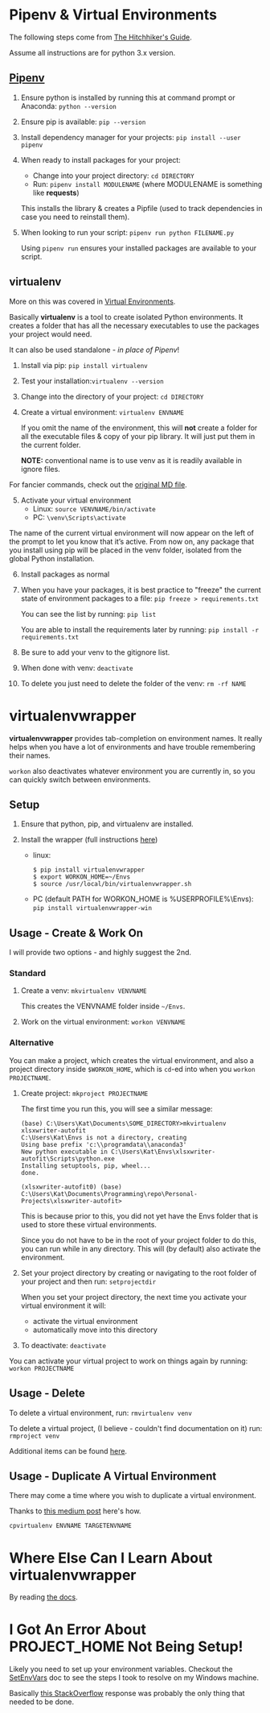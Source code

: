 # Pipenv & Virtual Environments

The following steps come from [The Hitchhiker's Guide](https://docs.python-guide.org/dev/virtualenvs/).

Assume all instructions are for python 3.x version.

## [Pipenv](https://pipenv.readthedocs.io/en/latest/)

1. Ensure python is installed by running this at command prompt or Anaconda:  `python --version`

2. Ensure pip is available: `pip --version`

3. Install dependency manager for your projects:  `pip install --user pipenv`

4. When ready to install packages for your project:
   - Change into your project directory:  `cd DIRECTORY`
   - Run: `pipenv install MODULENAME` (where MODULENAME is something like **requests**)

   This installs the library & creates a Pipfile (used to track dependencies in case you need to reinstall them).

5. When looking to run your script: `pipenv run python FILENAME.py`

   Using `pipenv run` ensures your installed packages are available to your script.

## virtualenv

More on this was covered in [Virtual Environments](https://github.com/ProsperousHeart/cheatsheets/blob/updates/Tools/VirtualEnvironments.md).

Basically **virtualenv** is a tool to create isolated Python environments. It creates a folder that has all the necessary executables to use the packages your project would need.

It can also be used standalone - _in place of Pipenv_!

1. Install via pip: `pip install virtualenv`

2. Test your installation:`virtualenv --version`

3. Change into the directory of your project: `cd DIRECTORY`

4. Create a virtual environment:  `virtualenv ENVNAME`

   If you omit the name of the environment, this will **not** create a folder for all the executable files & copy of your pip library. It will just put them in the current folder.

   **NOTE:** conventional name is to use venv as it is readily available in ignore files.

For fancier commands, check out the [original MD file](https://github.com/ProsperousHeart/cheatsheets/blob/updates/Tools/VirtualEnvironments.md).

5. Activate your virtual environment
   - Linux: `source VENVNAME/bin/activate`
   - PC:  `\venv\Scripts\activate`

  The name of the current virtual environment will now appear on the left of the prompt to let you know that it’s active. From now on, any package that you install using pip will be placed in the venv folder, isolated from the global Python installation.

6. Install packages as normal

7. When you have your packages, it is best practice to "freeze" the current state of environment packages to a file: `pip freeze > requirements.txt`

   You can see the list by running: `pip list`

   You are able to install the requirements later by running: `pip install -r requirements.txt`

8. Be sure to add your venv to the gitignore list.

9. When done with venv: `deactivate`

10. To delete you just need to delete the folder of the venv: `rm -rf NAME`

# virtualenvwrapper

**virtualenvwrapper** provides tab-completion on environment names. It really helps when you have a lot of environments and have trouble remembering their names.

`workon` also deactivates whatever environment you are currently in, so you can quickly switch between environments.

## Setup

1. Ensure that python, pip, and virtualenv are installed.

2. Install the wrapper (full instructions [here](https://virtualenvwrapper.readthedocs.io/en/latest/install.html))
   - linux:
     ```
     $ pip install virtualenvwrapper
     $ export WORKON_HOME=~/Envs
     $ source /usr/local/bin/virtualenvwrapper.sh
     ```
   - PC (default PATH for WORKON_HOME is %USERPROFILE%\Envs):  `pip install virtualenvwrapper-win`

## Usage - Create & Work On

I will provide two options - and highly suggest the 2nd.

### Standard

1. Create a venv: `mkvirtualenv VENVNAME`

   This creates the VENVNAME folder inside `~/Envs`.

2. Work on the virtual environment: `workon VENVNAME`

### Alternative

You can make a project, which creates the virtual environment, and also a project directory inside `$WORKON_HOME`, which is `cd`-ed into when you `workon PROJECTNAME`.

1. Create project:  `mkproject PROJECTNAME`

   The first time you run this, you will see a similar message:
   ```
   (base) C:\Users\Kat\Documents\SOME_DIRECTORY>mkvirtualenv xlsxwriter-autofit
   C:\Users\Kat\Envs is not a directory, creating
   Using base prefix 'c:\\programdata\\anaconda3'
   New python executable in C:\Users\Kat\Envs\xlsxwriter-autofit\Scripts\python.exe
   Installing setuptools, pip, wheel...
   done.

   (xlsxwriter-autofit0) (base) C:\Users\Kat\Documents\Programming\repo\Personal-Projects\xlsxwriter-autofit>
   ```

   This is because prior to this, you did not yet have the Envs folder that is used to store these virtual environments.

   Since you do not have to be in the root of your project folder to do this, you can run while in any directory. This will (by default) also activate the environment.

2. Set your project directory by creating or navigating to the root folder of your project and then run:  `setprojectdir`

   When you set your project directory, the next time you activate your virtual environment it will:
   - activate the virtual environment
   - automatically move into this directory

3. To deactivate: `deactivate`

You can activate your virtual project to work on things again by running: `workon PROJECTNAME`

## Usage - Delete

To delete a virtual environment, run: `rmvirtualenv venv`

To delete a virtual project, (I believe - couldn't find documentation on it) run: `rmproject venv`

Additional items can be found [here](https://howchoo.com/g/nwewzjmzmjc/a-guide-to-python-virtual-environments-with-virtualenvwrapper).

## Usage - Duplicate A Virtual Environment

There may come a time where you wish to duplicate a virtual environment.

Thanks to [this medium post](https://medium.com/the-andela-way/configuring-python-environment-with-virtualenvwrapper-8745c2895745) here's how.

`cpvirtualenv ENVNAME TARGETENVNAME`

# Where Else Can I Learn About virtualenvwrapper

By reading [the docs](https://virtualenvwrapper.readthedocs.io/en/latest/command_ref.html).

# I Got An Error About PROJECT_HOME Not Being Setup!

Likely you need to set up your environment variables. Checkout the [SetEnvVars](https://github.com/ProsperousHeart/cheatsheets/blob/master/Processes/SetEnvVars.md) doc to see the steps I took to resolve on my Windows machine.

Basically [this StackOverflow](https://stackoverflow.com/a/21301852/10474024) response was probably the only thing that needed to be done.
